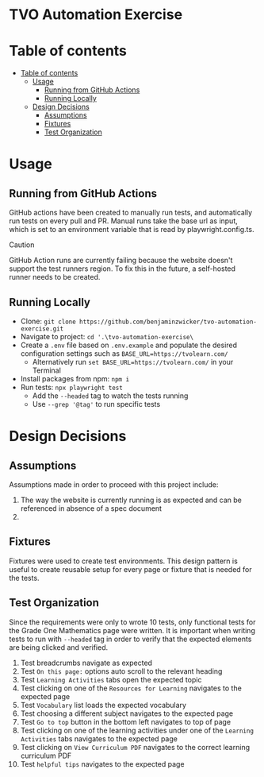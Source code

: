 # TVO Automation Exercise

# Table of contents
- [Table of contents](#table-of-contents)
  - [Usage](#usage)
    - [Running from GitHub Actions](#running-from-github-actions)
    - [Running Locally](#running-locally)
  - [Design Decisions](#design-decisions)
    - [Assumptions](#assumptions)
    - [Fixtures](#fixtures)
    - [Test Organization](#test-organization)

# Usage
## Running from GitHub Actions
GitHub actions have been created to manually run tests, and automatically run tests on every pull and PR. Manual runs take the base url as input, which is set to an environment variable that is read by playwright.config.ts.

> [!CAUTION]
> GitHub Action runs are currently failing because the website doesn't support the test runners region. To fix this in the future, a self-hosted runner needs to be created.

## Running Locally
* Clone: `git clone https://github.com/benjaminzwicker/tvo-automation-exercise.git`
* Navigate to project: `cd '.\tvo-automation-exercise\`
* Create a `.env` file based on `.env.example` and populate the desired configuration settings such as `BASE_URL=https://tvolearn.com/`
  * Alternatively run `set BASE_URL=https://tvolearn.com/` in your Terminal
* Install packages from npm: `npm i`
* Run tests: `npx playwright test`
  * Add the `--headed` tag to watch the tests running
  * Use `--grep '@tag'` to run specific tests

# Design Decisions
## Assumptions
Assumptions made in order to proceed with this project include:
1. The way the website is currently running is as expected and can be referenced in absence of a spec document
2. 

## Fixtures
Fixtures were used to create test environments. This design pattern is useful to create reusable setup for every page or fixture that is needed for the tests.

## Test Organization
Since the requirements were only to wrote 10 tests, only functional tests for the Grade One Mathematics page were written. It is important when writing tests to run with `--headed` tag in order to verify that the expected elements are being clicked and verified.

1. Test breadcrumbs navigate as expected
2. Test `On this page:` options auto scroll to the relevant heading
3. Test `Learning Activities` tabs open the expected topic
4. Test clicking on one of the `Resources for Learning` navigates to the expected page
5. Test `Vocabulary` list loads the expected vocabulary
6. Test choosing a different subject navigates to the expected page
7. Test `Go to top` button in the bottom left navigates to top of page
8. Test clicking on one of the learning activities under one of the `Learning Activities` tabs navigates to the expected page
9. Test clicking on `View Curriculum PDF` navigates to the correct learning curriculum PDF
10. Test `helpful tips` navigates to the expected page